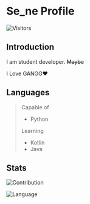 # Se_ne Profile

![Visitors](http://hits.dwyl.com/okay0325/Profile.svg)

## Introduction

I am student developer. ~~Maybe~~

I Love GANGG❤️ 
## Languages

> Capable of
> - Python
>
> Learning
> - Kotlin
> - Java

## Stats

![Contribution](https://github-readme-stats.vercel.app/api?username=okay0325&cache_seconds=1800&count_private=true&show_icons=true&theme=algolia&include_all_commits=true&count_private=true)

![Language](https://github-readme-stats.vercel.app/api/top-langs/?username=okay0325&cache_seconds=1800&theme=algolia)

